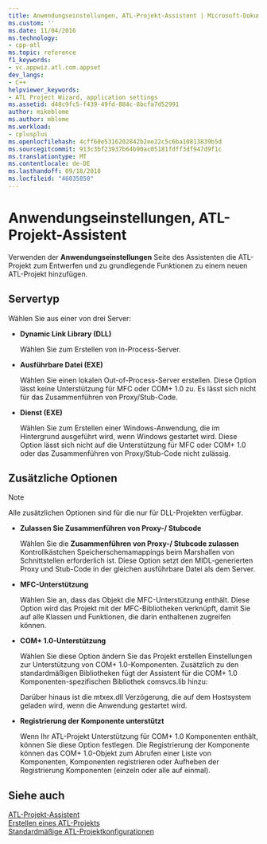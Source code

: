 ```yaml
---
title: Anwendungseinstellungen, ATL-Projekt-Assistent | Microsoft-Dokumentation
ms.custom: ''
ms.date: 11/04/2016
ms.technology:
- cpp-atl
ms.topic: reference
f1_keywords:
- vc.appwiz.atl.com.appset
dev_langs:
- C++
helpviewer_keywords:
- ATL Project Wizard, application settings
ms.assetid: d48c9fc5-f439-49fd-884c-8bcfa7d52991
author: mikeblome
ms.author: mblome
ms.workload:
- cplusplus
ms.openlocfilehash: 4cff60e5316202842b2ee22c5c6ba10813839b5d
ms.sourcegitcommit: 913c3bf23937b64b90ac05181fdff3df947d9f1c
ms.translationtype: MT
ms.contentlocale: de-DE
ms.lasthandoff: 09/18/2018
ms.locfileid: "46035850"
---
```

# <a name="application-settings-atl-project-wizard"></a>Anwendungseinstellungen, ATL-Projekt-Assistent

Verwenden der **Anwendungseinstellungen** Seite des Assistenten die ATL-Projekt zum Entwerfen und zu grundlegende Funktionen zu einem neuen ATL-Projekt hinzufügen.

## <a name="server-type"></a>Servertyp

Wählen Sie aus einer von drei Server:

- **Dynamic Link Library (DLL)**  

   Wählen Sie zum Erstellen von in-Process-Server.

- **Ausführbare Datei (EXE)**  

   Wählen Sie einen lokalen Out-of-Process-Server erstellen. Diese Option lässt keine Unterstützung für MFC oder COM+ 1.0 zu. Es lässt sich nicht für das Zusammenführen von Proxy/Stub-Code.

- **Dienst (EXE)**  

   Wählen Sie zum Erstellen einer Windows-Anwendung, die im Hintergrund ausgeführt wird, wenn Windows gestartet wird. Diese Option lässt sich nicht auf die Unterstützung für MFC oder COM+ 1.0 oder das Zusammenführen von Proxy/Stub-Code nicht zulässig.

## <a name="additional-options"></a>Zusätzliche Optionen

> [!NOTE]
> Alle zusätzlichen Optionen sind für die nur für DLL-Projekten verfügbar.

- **Zulassen Sie Zusammenführen von Proxy-/ Stubcode**  

   Wählen Sie die **Zusammenführen von Proxy-/ Stubcode zulassen** Kontrollkästchen Speicherschemamappings beim Marshallen von Schnittstellen erforderlich ist. Diese Option setzt den MIDL-generierten Proxy und Stub-Code in der gleichen ausführbare Datei als dem Server.

- **MFC-Unterstützung**  

   Wählen Sie an, dass das Objekt die MFC-Unterstützung enthält. Diese Option wird das Projekt mit der MFC-Bibliotheken verknüpft, damit Sie auf alle Klassen und Funktionen, die darin enthaltenen zugreifen können.

- **COM+ 1.0-Unterstützung**  

   Wählen Sie diese Option ändern Sie das Projekt erstellen Einstellungen zur Unterstützung von COM+ 1.0-Komponenten. Zusätzlich zu den standardmäßigen Bibliotheken fügt der Assistent für die COM+ 1.0 Komponenten-spezifischen Bibliothek comsvcs.lib hinzu:

   Darüber hinaus ist die mtxex.dll Verzögerung, die auf dem Hostsystem geladen wird, wenn die Anwendung gestartet wird.

- **Registrierung der Komponente unterstützt**

   Wenn Ihr ATL-Projekt Unterstützung für COM+ 1.0 Komponenten enthält, können Sie diese Option festlegen. Die Registrierung der Komponente können das COM+ 1.0-Objekt zum Abrufen einer Liste von Komponenten, Komponenten registrieren oder Aufheben der Registrierung Komponenten (einzeln oder alle auf einmal).

## <a name="see-also"></a>Siehe auch

[ATL-Projekt-Assistent](../../atl/reference/atl-project-wizard.md)<br/>
[Erstellen eines ATL-Projekts](../../atl/reference/creating-an-atl-project.md)<br/>
[Standardmäßige ATL-Projektkonfigurationen](../../atl/reference/default-atl-project-configurations.md)


